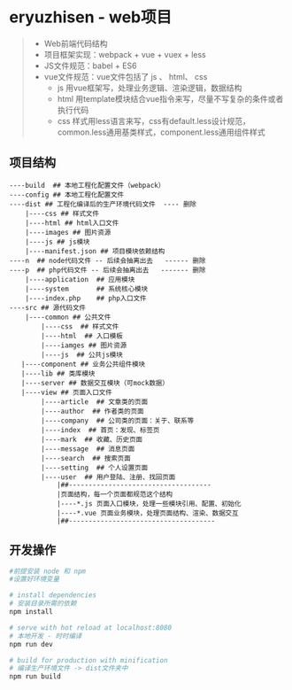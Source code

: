 # eryuzhisen - web项目
> * Web前端代码结构
> * 项目框架实现：webpack + vue + vuex + less
> * JS文件规范：babel + ES6
> * vue文件规范：vue文件包括了 js 、 html、 css
> 	* js 用vue框架写，处理业务逻辑、渲染逻辑，数据结构
>   * html 用template模块结合vue指令来写，尽量不写复杂的条件或者执行代码
>   * css 样式用less语言来写，css有default.less设计规范，common.less通用基类样式，component.less通用组件样式

## 项目结构
```
----build  ## 本地工程化配置文件（webpack） 
----config ## 本地工程化配置文件
----dist ## 工程化编译后的生产环境代码文件  ---- 删除
    |----css ## 样式文件
    |----html ## html入口文件
    |----images ## 图片资源
    |----js ## js模块
    |----manifest.json ## 项目模块依赖结构
----n  ## node代码文件 -- 后续会抽离出去   ------ 删除
----p  ## php代码文件 -- 后续会抽离出去   ------- 删除
    |----application  ## 应用模块
    |----system       ## 系统核心模块
    |----index.php    ## php入口文件
----src ## 源代码文件
    |----common ## 公共文件
        |----css  ## 样式文件
        |----html  ## 入口模板
        |----iamges ## 图片资源
        |----js  ## 公共js模块
   |----component ## 业务公共组件模块
   |----lib ## 类库模块
   |----server ## 数据交互模块（可mock数据）
   |----view ## 页面入口文件
        |----article  ## 文章类的页面
        |----author  ## 作者类的页面
        |----company  ## 公司类的页面：关于、联系等
        |----index  ## 首页：发现、标签页
        |----mark  ## 收藏、历史页面
        |----message  ## 消息页面
        |----search  ## 搜索页面
        |----setting  ## 个人设置页面
        |----user  ## 用户登陆、注册、找回页面
            |##------------------------------------
            |页面结构，每一个页面都规范这个结构
            |----*.js 页面入口模块，处理一些模块引用、配置、初始化
            |----*.vue 页面业务模块，处理页面结构、渲染、数据交互
            |##-------------------------------------
```

## 开发操作
``` bash
#前提安装 node 和 npm
#设置好环境变量

# install dependencies
# 安装目录所需的依赖
npm install

# serve with hot reload at localhost:8080
# 本地开发 - 时时编译
npm run dev

# build for production with minification
# 编译生产环境文件 -> dist文件夹中
npm run build
```
